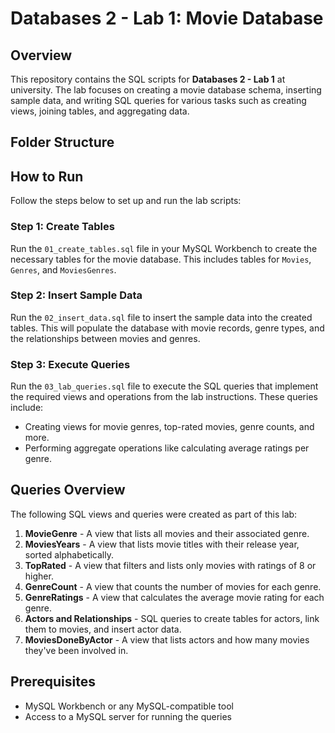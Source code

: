 # Databases 2 - Lab 1: Movie Database

## Overview
This repository contains the SQL scripts for **Databases 2 - Lab 1** at university. The lab focuses on creating a movie database schema, inserting sample data, and writing SQL queries for various tasks such as creating views, joining tables, and aggregating data.

## Folder Structure



## How to Run
Follow the steps below to set up and run the lab scripts:

### Step 1: Create Tables
Run the `01_create_tables.sql` file in your MySQL Workbench to create the necessary tables for the movie database. This includes tables for `Movies`, `Genres`, and `MoviesGenres`.

### Step 2: Insert Sample Data
Run the `02_insert_data.sql` file to insert the sample data into the created tables. This will populate the database with movie records, genre types, and the relationships between movies and genres.

### Step 3: Execute Queries
Run the `03_lab_queries.sql` file to execute the SQL queries that implement the required views and operations from the lab instructions. These queries include:
- Creating views for movie genres, top-rated movies, genre counts, and more.
- Performing aggregate operations like calculating average ratings per genre.

## Queries Overview
The following SQL views and queries were created as part of this lab:

1. **MovieGenre** - A view that lists all movies and their associated genre.
2. **MoviesYears** - A view that lists movie titles with their release year, sorted alphabetically.
3. **TopRated** - A view that filters and lists only movies with ratings of 8 or higher.
4. **GenreCount** - A view that counts the number of movies for each genre.
5. **GenreRatings** - A view that calculates the average movie rating for each genre.
6. **Actors and Relationships** - SQL queries to create tables for actors, link them to movies, and insert actor data.
7. **MoviesDoneByActor** - A view that lists actors and how many movies they've been involved in.

## Prerequisites
- MySQL Workbench or any MySQL-compatible tool
- Access to a MySQL server for running the queries


